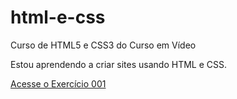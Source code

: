 # html-e-css
 Curso de HTML5 e CSS3 do Curso em Vídeo

Estou aprendendo a criar sites usando HTML e CSS.

<a href="exercicios/ex001/index.hrml">Acesse o Exercício 001</a>